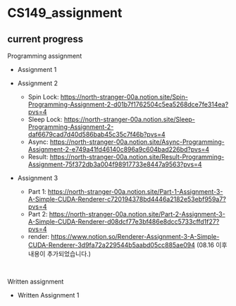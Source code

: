 # CS149_assignment

## current progress

Programming assignment 
- Assignment 1
- Assignment 2
   - Spin Lock: https://north-stranger-00a.notion.site/Spin-Programming-Assignment-2-d01b7f1762504c5ea5268dce7fe314ea?pvs=4
   - Sleep Lock: https://north-stranger-00a.notion.site/Sleep-Programming-Assignment-2-daf6679cad7d40d586bab45c35c7f46b?pvs=4
   - Async: https://north-stranger-00a.notion.site/Async-Programming-Assignment-2-e749a41fd46140c896a9c604bad226bd?pvs=4
   - Result: https://north-stranger-00a.notion.site/Result-Programming-Assignment-75f372db3a004f98917733e8447a9563?pvs=4

- Assignment 3
    - Part 1: https://north-stranger-00a.notion.site/Part-1-Assignment-3-A-Simple-CUDA-Renderer-c720194378bd4446a2182e53ebf959a7?pvs=4
    - Part 2: https://north-stranger-00a.notion.site/Part-2-Assignment-3-A-Simple-CUDA-Renderer-d08dcf77e3bf486e8dcc5733cffd1f27?pvs=4
    - render: https://www.notion.so/Renderer-Assignment-3-A-Simple-CUDA-Renderer-3d9fa72a229544b5aabd05cc885ae094 (08.16 이후 내용이 추가되었습니다.)
 
 </br>

Written assignment
- Written Assignment 1 
